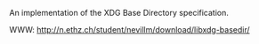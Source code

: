 
An implementation of the XDG Base Directory specification.

WWW: http://n.ethz.ch/student/nevillm/download/libxdg-basedir/
